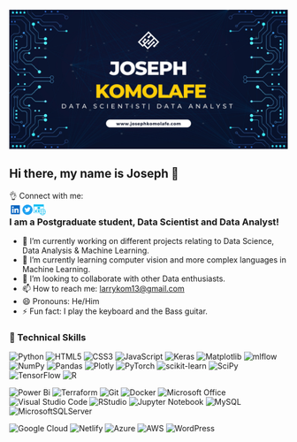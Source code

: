 ![alt text](Banner.jpg)
## Hi there, my name is Joseph 👋
:ok_hand: Connect with me:    
<a href="https://www.linkedin.com/in/joseph-komolafe/" target="blank"><img align="left" alt="Yu Shi | LinkedIn" width="22px" src="https://raw.githubusercontent.com/JoeKomo/JoeKomo/main/icons/linkedin.svg" /></a>  <a href="https://twitter.com/JoeKomo_/" target="blank"><img align="left" alt="Yu Shi | LinkedIn" width="22px" src="https://raw.githubusercontent.com/JoeKomo/JoeKomo/main/icons/twitter.svg" /></a>  <a href="https://josephkomolafe.com/" target="blank"><img align="left" alt="Yu Shi | LinkedIn" width="22px" src="https://raw.githubusercontent.com/JoeKomo/JoeKomo/main/icons/website.svg" /></a>

### I am a Postgraduate student, Data Scientist and Data Analyst!

- 🔭 I’m currently working on different projects relating to Data Science, Data Analysis & Machine Learning. 
- 🌱 I’m currently learning computer vision and more complex languages in Machine Learning.
- 👯 I’m looking to collaborate with other Data enthusiasts.
- 📫 How to reach me: larrykom13@gmail.com
- 😄 Pronouns: He/Him
- ⚡ Fun fact: I play the keyboard and the Bass guitar.

### :file_folder: Technical Skills

![Python](https://img.shields.io/badge/python-3670A0?style=for-the-badge&logo=python&logoColor=ffdd54)  ![HTML5](https://img.shields.io/badge/html5-%23E34F26.svg?style=for-the-badge&logo=html5&logoColor=white)  ![CSS3](https://img.shields.io/badge/css3-%231572B6.svg?style=for-the-badge&logo=css3&logoColor=white)  ![JavaScript](https://img.shields.io/badge/javascript-%23323330.svg?style=for-the-badge&logo=javascript&logoColor=%23F7DF1E)  ![Keras](https://img.shields.io/badge/Keras-%23D00000.svg?style=for-the-badge&logo=Keras&logoColor=white)  ![Matplotlib](https://img.shields.io/badge/Matplotlib-%23ffffff.svg?style=for-the-badge&logo=Matplotlib&logoColor=black)  ![mlflow](https://img.shields.io/badge/mlflow-%23d9ead3.svg?style=for-the-badge&logo=numpy&logoColor=blue) ![NumPy](https://img.shields.io/badge/numpy-%23013243.svg?style=for-the-badge&logo=numpy&logoColor=white)   ![Pandas](https://img.shields.io/badge/pandas-%23150458.svg?style=for-the-badge&logo=pandas&logoColor=white)  ![Plotly](https://img.shields.io/badge/Plotly-%233F4F75.svg?style=for-the-badge&logo=plotly&logoColor=white)  ![PyTorch](https://img.shields.io/badge/PyTorch-%23EE4C2C.svg?style=for-the-badge&logo=PyTorch&logoColor=white)  ![scikit-learn](https://img.shields.io/badge/scikit--learn-%23F7931E.svg?style=for-the-badge&logo=scikit-learn&logoColor=white)  ![SciPy](https://img.shields.io/badge/SciPy-%230C55A5.svg?style=for-the-badge&logo=scipy&logoColor=%white)  ![TensorFlow](https://img.shields.io/badge/TensorFlow-%23FF6F00.svg?style=for-the-badge&logo=TensorFlow&logoColor=white)  ![R](https://img.shields.io/badge/r-%23276DC3.svg?style=for-the-badge&logo=r&logoColor=white)

![Power Bi](https://img.shields.io/badge/power_bi-F2C811?style=for-the-badge&logo=powerbi&logoColor=black)  ![Terraform](https://img.shields.io/badge/terraform-%235835CC.svg?style=for-the-badge&logo=terraform&logoColor=white)  ![Git](https://img.shields.io/badge/git-%23F05033.svg?style=for-the-badge&logo=git&logoColor=white)  ![Docker](https://img.shields.io/badge/docker-%230db7ed.svg?style=for-the-badge&logo=docker&logoColor=white)  ![Microsoft Office](https://img.shields.io/badge/Microsoft_Office-D83B01?style=for-the-badge&logo=microsoft-office&logoColor=white)  ![Visual Studio Code](https://img.shields.io/badge/Visual%20Studio%20Code-0078d7.svg?style=for-the-badge&logo=visual-studio-code&logoColor=white)  ![RStudio](https://img.shields.io/badge/RStudio-4285F4?style=for-the-badge&logo=rstudio&logoColor=white)  ![Jupyter Notebook](https://img.shields.io/badge/jupyter-%23FA0F00.svg?style=for-the-badge&logo=jupyter&logoColor=white)  ![MySQL](https://img.shields.io/badge/mysql-%2300f.svg?style=for-the-badge&logo=mysql&logoColor=white)  ![MicrosoftSQLServer](https://img.shields.io/badge/Microsoft%20SQL%20Server-CC2927?style=for-the-badge&logo=microsoft%20sql%20server&logoColor=white)

![Google Cloud](https://img.shields.io/badge/GoogleCloud-%234285F4.svg?style=for-the-badge&logo=google-cloud&logoColor=white)  ![Netlify](https://img.shields.io/badge/netlify-%23000000.svg?style=for-the-badge&logo=netlify&logoColor=#00C7B7)  ![Azure](https://img.shields.io/badge/azure-%230072C6.svg?style=for-the-badge&logo=microsoftazure&logoColor=white)  ![AWS](https://img.shields.io/badge/AWS-%23FF9900.svg?style=for-the-badge&logo=amazon-aws&logoColor=white)  ![WordPress](https://img.shields.io/badge/WordPress-%23117AC9.svg?style=for-the-badge&logo=WordPress&logoColor=white)  
